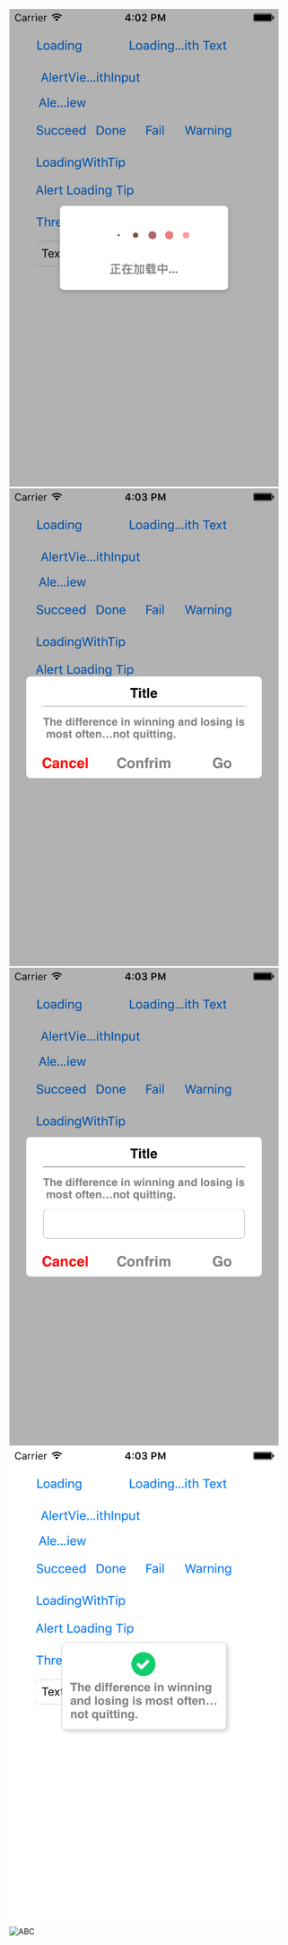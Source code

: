 ![](http://github.com/vaithwee/SMProgressHUD/raw/master/Image/loading.png)
![](http://github.com/vaithwee/SMProgressHUD/raw/master/Image/alertview.png)
![](http://github.com/vaithwee/SMProgressHUD/raw/master/Image/alertviewinput.png)
![](http://github.com/vaithwee/SMProgressHUD/raw/master/Image/tip.png)
![ABC](http://www.baidu.com/img/bdlogo.gif) 
